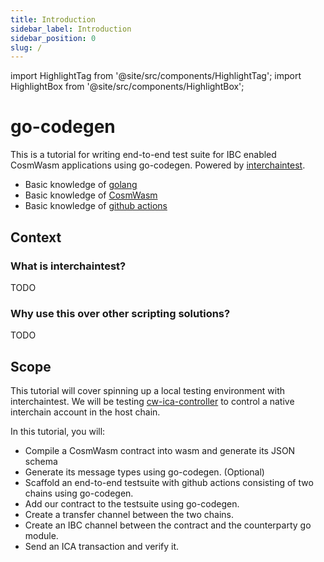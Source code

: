 ```yaml
---
title: Introduction
sidebar_label: Introduction
sidebar_position: 0
slug: /
---
```


import HighlightTag from '@site/src/components/HighlightTag';
import HighlightBox from '@site/src/components/HighlightBox';

# go-codegen

<HighlightTag type="concepts"/><HighlightTag type="basics"/>

This is a tutorial for writing end-to-end test suite for IBC enabled CosmWasm applications using go-codegen.
Powered by [interchaintest](https://github.com/strangelove-ventures/interchaintest).

<HighlightBox type="prerequisite" title="Prerequisites">

- Basic knowledge of [golang](TODO)
- Basic knowledge of [CosmWasm](TODO)
- Basic knowledge of [github actions](TODO)

</HighlightBox>

## Context

### What is interchaintest?

TODO

### Why use this over other scripting solutions?

TODO

## Scope

This tutorial will cover spinning up a local testing environment with interchaintest. We will be testing [cw-ica-controller](https://github.com/srdtrk/cw-ica-controller) to control a native interchain account in the host chain.

<HighlightBox type="learning" title="Learning Goals">

In this tutorial, you will:

- Compile a CosmWasm contract into wasm and generate its JSON schema
- Generate its message types using go-codegen. (Optional)
- Scaffold an end-to-end testsuite with github actions consisting of two chains using go-codegen.
- Add our contract to the testsuite using go-codegen.
- Create a transfer channel between the two chains.
- Create an IBC channel between the contract and the counterparty go module.
- Send an ICA transaction and verify it.

</HighlightBox>
